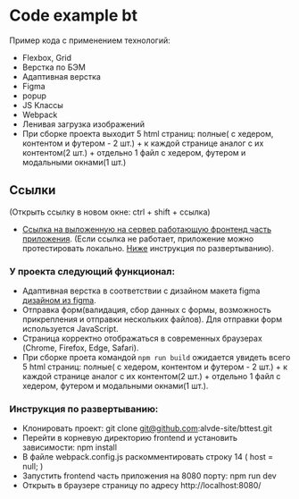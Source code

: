 # Code example bt

Пример кода с применением технологий:

- Flexbox, Grid
- Верстка по БЭМ
- Адаптивная верстка
- Figma
- popup
- JS Классы
- Webpack
- Ленивая загрузка изображений
- При сборке проекта выходит 5 html страниц: полные( с хедером, контентом и футером - 2 шт.) + к каждой странице аналог с их контентом(2 шт.) + отдельно 1 файл с хедером, футером и модальными окнами(1 шт.)

## Сcылки

(Открыть ссылку в новом окне: ctrl + shift + ссылка)

- [Ссылка на выложенную на сервер работающую фронтенд часть приложения](https://bttest-3no2.onrender.com/). (Если ссылка не работает, приложение можно протестировать локально. [Ниже](#инструкция-по-развертыванию) инструкция по развертыванию).

### У проекта следующий функционал:

- Адаптивная верстка в соответствии с дизайном макета figma [дизайном из figma](https://www.figma.com/design/j9iR9syzdAPXZfE2vU1qiW/bttest?node-id=0-1&p=f&t=E69hyVaQcssx5W0K-0).
- Отправка форм(валидация, сбор данных с формы, возможность прикрепления и отправки нескольких файлов). Для отправки форм используется JavaScript.
- Страница корректно отображаться в современных браузерах (Chrome, Firefox, Edge, Safari).
- При сборке проета командой `npm run build` ожидается увидеть всего 5 html страниц: полные( с хедером, контентом и футером - 2 шт.) + к каждой странице аналог с их контентом(2 шт.) + отдельно 1 файл с хедером, футером и модальными окнами(1 шт.).

### Инструкция по развертыванию:

- Клонировать проект: git clone git@github.com:alvde-site/bttest.git
- Перейти в корневую директорию frontend и установить зависимости: npm install
- В файле webpack.config.js раскомментировать строку 14 ( host = null; )
- Запустить frontend часть приложения на 8080 порту: npm run dev
- Открыть в браузере страницу по адресу http://localhost:8080/
